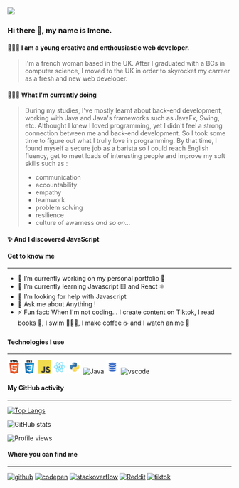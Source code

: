 <img src='https://miro.medium.com/max/706/1*Zk-LFN8_AtzNqJGj0Q84Pw.png' width="600"/>

### Hi there 👋, my name is Imene.
####  👩🏻‍💻 I am a young creative and enthousiastic web developer.
>I'm a french woman based in the UK. After I graduated with a BCs in computer science, I moved to the UK in order to skyrocket my carreer as a fresh and new web developer. 

#### 🚶🏻‍♀️ What I'm currently doing 
>During my studies, I've mostly learnt about back-end development, working with Java and Java's frameworks such as JavaFx, Swing, etc. Althought I knew I loved programming, yet I didn't feel a strong connection between me and back-end development. So I took some time to figure out what I trully love in programming. By that time, I found myself a secure job as a barista so I could reach English fluency, get to meet loads of interesting people and improve my soft skills such as : </br>
> * communication
> * accountability
> * empathy
> * teamwork
> * problem solving
> * resilience
> * culture of awarness *and so on...* 

#### ✨ And I discovered JavaScript 
> 


#### Get to know me
--- 
- 🔭 I’m currently working on my personal portfolio 📇
- 🌱 I’m currently learning Javascript 🟨 and React ⚛️
- 🤔 I’m looking for help with Javascript  
- 💬 Ask me about Anything ! 
- ⚡ Fun fact: When I'm not coding... I create content on Tiktok, I read books 📖, I swim 🏊🏻‍♀️, I make coffee ☕️ and I watch anime 🍥

#### Technologies I use
---  

<img src='https://raw.githubusercontent.com/github/explore/80688e429a7d4ef2fca1e82350fe8e3517d3494d/topics/html/html.png' alt='HTML' height = '30'> <img src='https://raw.githubusercontent.com/github/explore/80688e429a7d4ef2fca1e82350fe8e3517d3494d/topics/css/css.png' alt='CSS' height='30'> <img src='https://raw.githubusercontent.com/github/explore/80688e429a7d4ef2fca1e82350fe8e3517d3494d/topics/javascript/javascript.png' alt='Javascript' height='30'> <img src='https://raw.githubusercontent.com/github/explore/80688e429a7d4ef2fca1e82350fe8e3517d3494d/topics/react/react.png' alt='React' height='30'>
<img src='https://raw.githubusercontent.com/github/explore/80688e429a7d4ef2fca1e82350fe8e3517d3494d/topics/python/python.png' alt='Python' height='30'> <img src='https://github.com/abranhe/programming-languages-logos/blob/master/src/java/java_32x32.png?raw=true' alt='Java' height='30'> <img src='https://raw.githubusercontent.com/github/explore/80688e429a7d4ef2fca1e82350fe8e3517d3494d/topics/sql/sql.png' alt='SQL' height='30'> <img src='https://upload.wikimedia.org/wikipedia/commons/thumb/9/9a/Visual_Studio_Code_1.35_icon.svg/1024px-Visual_Studio_Code_1.35_icon.svg.png' alt='vscode' height='30'>



#### My GitHub activity 
---
[![Top Langs](https://github-readme-stats.vercel.app/api/top-langs/?username=imnblm)](https://github.com/anuraghazra/github-readme-stats)

![GitHub stats](https://github-readme-stats.vercel.app/api?username=imnblm&show_icons=true) 

![Profile views](https://gpvc.arturio.dev/imnblm)  

#### Where you can find me 
---
[<img src='https://cdn.jsdelivr.net/npm/simple-icons@3.0.1/icons/github.svg' alt='github' height='40'>](https://github.com/imeneboualami)   [<img src='https://cdn.jsdelivr.net/npm/simple-icons@3.0.1/icons/codepen.svg' alt='codepen' height='40'>](https://codepen.io/imeneboualami)  [<img src='https://cdn.jsdelivr.net/npm/simple-icons@3.0.1/icons/stackoverflow.svg' alt='stackoverflow' height='40'>](https://stackoverflow.com/users/imeneblmi)  [<img src='https://cdn.jsdelivr.net/npm/simple-icons@3.0.1/icons/reddit.svg' alt='Reddit' height='40'>](https://www.reddit.com/user/imnblmi)  [<img src='https://cdn.jsdelivr.net/npm/simple-icons@3.0.1/icons/tiktok.svg' alt='tiktok' height='40'>](https://www.tiktok.com/@imn_blmi?)

